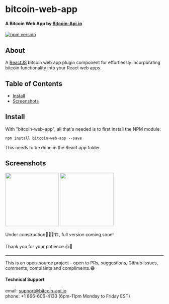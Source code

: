 # bitcoin-web-app

#### A Bitcoin Web App by [Bitcoin-Api.io](https://bitcoin-api.io)

[![npm version](https://badge.fury.io/js/bitcoin-web-app.svg)](https://badge.fury.io/js/bitcoin-web-app)


## About
A [ReactJS](https://reactjs.org) bitcoin web app plugin component for effortlessly 
incorporating bitcoin functionality into your React web apps.


## Table of Contents
* [Install](#install)
* [Screenshots](#screenshots)


## Install

With "bitcoin-web-app", all that's needed is to first install the NPM module:
```
npm install bitcoin-web-app --save
```
This needs to be done in the React app folder.

## Screenshots

<p float="left">
    <img src="https://bitcoin-api.s3.amazonaws.com/images/demo/web-app/web-app_screenshot_3.png" width="170" />
    <img src="https://bitcoin-api.s3.amazonaws.com/images/demo/web-app/web-app_screenshot_2.png" width="170" />
</p>


Under construction👷‍♂️🚧🏗, full version coming soon!

Thank you for your patience.👍🖖

---

This is an open-source project - open to PRs, suggestions, Github Issues, comments, complaints and compliments.😁


#### Technical Support 
email: support@bitcoin-api.io  
phone: +1 866-606-4133 (6pm-11pm Monday to Friday EST)
